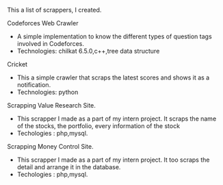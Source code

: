This a list of scrappers, I created.

Codeforces Web Crawler

* A simple implementation to know the different types of question tags involved in Codeforces.
* Technologies:   chilkat 6.5.0,c++,tree data structure
  
Cricket

* This a simple crawler that scraps the latest scores and shows it as a notification.
* Technologies:   python

Scrapping Value Research Site.

* This scrapper I made as a part of my intern project. It scraps the name of the stocks, the portfolio, every information of the stock 
* Techologies :   php,mysql.

Scrapping Money Control Site.

* This scrapper I made as a part of my intern project. It too scraps the detail and arrange it in the database.
* Techologies :   php,mysql.
